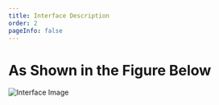 ```yaml
---
title: Interface Description
order: 2
pageInfo: false
---
```


# As Shown in the Figure Below
![Interface Image](/image/we20.jpg)